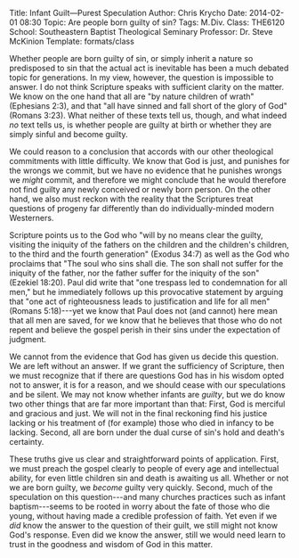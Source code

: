 Title: Infant Guilt—Purest Speculation
Author: Chris Krycho
Date: 2014-02-01 08:30
Topic: Are people born guilty of sin?
Tags: M.&hairsp;Div.
Class: THE6120
School: Southeastern Baptist Theological Seminary
Professor: Dr. Steve McKinion
Template: formats/class

Whether people are born guilty of sin, or simply inherit a nature so predisposed to sin that the actual act is inevitable has been a much debated topic for generations. In my view, however, the question is impossible to answer. I do not think Scripture speaks with sufficient clarity on the matter. We know on the one hand that all are "by nature children of wrath" (Ephesians 2:3), and that "all have sinned and fall short of the glory of God" (Romans 3:23). What neither of these texts tell us, though, and what indeed *no* text tells us, is whether people are guilty at birth or whether they are simply sinful and become guilty.

We could reason to a conclusion that accords with our other theological commitments with little difficulty. We know that God is just, and punishes for the wrongs we commit, but we have no evidence that he punishes wrongs we *might* commit, and therefore we might conclude that he would therefore not find guilty any newly conceived or newly born person. On the other hand, we also must reckon with the reality that the Scriptures treat questions of progeny far differently than do individually-minded modern Westerners.

Scripture points us to the God who "will by no means clear the guilty, visiting the iniquity of the fathers on the children and the children's children, to the third and the fourth generation" (Exodus 34:7) as well as the God who proclaims that "The soul who sins shall die. The son shall not suffer for the iniquity of the father, nor the father suffer for the iniquity of the son" (Ezekiel 18:20). Paul did write that "one trespass led to condemnation for all men," but he immediately follows up this provocative statement by arguing that "one act of righteousness leads to justification and life for all men" (Romans 5:18)---yet we know that Paul does not (and cannot) here mean that all men are saved, for we know that he believes that those who do not repent and believe the gospel perish in their sins under the expectation of judgment.

We cannot from the evidence that God has given us decide this question. We are left without an answer. If we grant the sufficiency of Scripture, then we must recognize that if there are questions God has in his wisdom opted not to answer, it is for a reason, and we should cease with our speculations and be silent. We may not know whether infants are *guilty*, but we do know two other things that are far more important than that: First, God is merciful and gracious and just. We will not in the final reckoning find his justice lacking or his treatment of (for example) those who died in infancy to be lacking. Second, all are born under the dual curse of sin's hold and death's certainty.

These truths give us clear and straightforward points of application. First, we must preach the gospel clearly to people of every age and intellectual ability, for even little children sin and death is awaiting us all. Whether or not we are born guilty, we *become* guilty very quickly. Second, much of the speculation on this question---and many churches practices such as infant baptism---seems to be rooted in worry about the fate of those who die young, without having made a credible profession of faith. Yet even if we *did* know the answer to the question of their guilt, we still might not know God's response. Even did we know the answer, still we would need learn to trust in the goodness and wisdom of God in this matter.